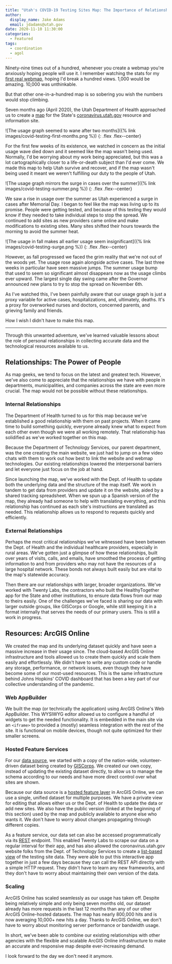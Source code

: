 ```yaml
---
title: "Utah's COVID-19 Testing Sites Map: The Importance of Relationships and Resources"
author:
  display_name: Jake Adams
  email: jdadams@utah.gov
date: 2020-11-10 11:30:00
categories:
  - Featured
tags:
  - coordination
  - agol
---
```


Ninety-nine times out of a hundred, whenever you create a webmap you're anxiously hoping people will use it. I remember watching the stats for my [first real webmap](https://cacheut.maps.arcgis.com/apps/webappviewer/index.html?id=1c0d0315182f4a31af512605854f4d2c), hoping I'd break a hundred views. 1,000 would be amazing. 10,000 was unthinkable.

But that other one-in-a-hundred map is so sobering you wish the numbers would stop climbing.

Seven months ago (April 2020), the Utah Department of Health approached us to create a [map](https://coronavirus.utah.gov/utah-covid-19-testing-locations) for the State's [coronavirus.utah.gov](https://coronavirus.utah.gov) resource and information site.

![The usage graph seemed to wane after two months]({% link images/covid-testing-first-months.png %})
{: .flex .flex--center}

For the first few weeks of its existence, we watched in concern as the initial usage wave died down and it seemed like the map wasn't being used. Normally, I'd be worrying about my work being appreciated, but this was a lot cartographically closer to a life-or-death subject than I'd ever come. We made this map to help Utah survive and recover, and if the map wasn't being used it meant we weren't fulfilling our duty to the people of Utah.

![The usage graph mirrors the surge in cases over the summer]({% link images/covid-testing-summer.png %})
{: .flex .flex--center}

We saw a rise in usage over the summer as Utah experienced a surge in cases after Memorial Day. I began to feel like the map was living up to its promise. People were getting tested, and because of this testing they would know if they needed to take individual steps to stop the spread. We continued to add sites as new providers came online and make modifications to existing sites. Many sites shifted their hours towards the morning to avoid the summer heat.

![The usage in fall makes all earlier usage seem insignificant]({% link images/covid-testing-surge.png %})
{: .flex .flex--center}

However, as fall progressed we faced the grim reality that we're not out of the woods yet. The usage rose again alongside active cases. The last three weeks in particular have seen massive jumps. The summer usage bump that used to seem so significant almost disappears now as the usage climbs ever upward. The largest single day swing came after the Governor announced new plans to try to stop the spread on November 6th.

As I've watched this, I've been painfully aware that our usage graph is just a proxy variable for active cases, hospitalizations, and, ultimately, deaths. It's a proxy for overworked nurses and doctors, concerned parents, and grieving family and friends.

How I wish I didn't have to make this map.

---

Through this unwanted adventure, we've learned valuable lessons about the role of personal relationships in collecting accurate data and the technological resources available to us.

## Relationships: The Power of People

As map geeks, we tend to focus on the latest and greatest tech. However, we've also come to appreciate that the relationships we have with people in departments, municipalities, and companies across the state are even more crucial. The map would not be possible without these relationships.

### Internal Relationships

The Department of Health turned to us for this map because we've established a good relationship with them on past projects. When it came time to build something quickly, everyone already knew what to expect from each other even though we were all working remotely. That relationship has solidified as we've worked together on this map.

Because the Department of Technology Services, our parent department, was the one creating the main website, we just had to jump on a few video chats with them to work out how best to link the website and webmap technologies. Our existing relationships lowered the interpersonal barriers and let everyone just focus on the job at hand.

Since launching the map, we've worked with the Dept. of Health to update both the underlying data and the structure of the map itself. We work in tandem to get data from providers and update it on the website, aided by a shared tracking spreadsheet. When we spun up a Spanish version of the map, they already had someone to help with translating everything, and this relationship has continued as each site's instructions are translated as needed. This relationship allows us to respond to requests quickly and efficiently.

### External Relationships

Perhaps the most critical relationships we've witnessed have been between the Dept. of Health and the individual healthcare providers, especially in rural areas. We've gotten just a glimpse of how these relationships, built over years of visits, calls, and emails, have smoothed the process of getting information to and from providers who may not have the resources of a large hospital network. These bonds not always built easily but are vital to the map's statewide accuracy.

Then there are our relationships with larger, broader organizations. We've worked with Twenty Labs, the contractors who built the HealthyTogether app for the State and other institutions, to ensure data flows from our map to theirs easily. One of the challenges we've faced is sharing our data with larger outside groups, like GISCorps or Google, while still keeping it in a format internally that serves the needs of our primary users. This is still a work in progress.

## Resources: ArcGIS Online

We created the map and its underlying dataset quickly and have seen a massive increase in their usage since. The cloud-based ArcGIS Online infrastructure and tools allowed us to create them quickly and scale them easily and effortlessly. We didn't have to write any custom code or handle any storage, performance, or network issues, even though they have become some of our most-used resources. This is the same infrastructure behind Johns Hopkins' COVID dashboard that has been a key part of our collective understanding of the pandemic.

### Web AppBuilder

We built the map (or technically the application) using ArcGIS Online's Web AppBuilder. This WYSIWYG editor allowed us to configure a handful of widgets to get the needed functionality. It is embedded in the main site via an `<iframe>` to provided a (mostly) seamless integration with the rest of the site. It is functional on mobile devices, though not quite optimized for their smaller screens.

### Hosted Feature Services

For our [data source](https://utah.maps.arcgis.com/home/item.html?id=83b9c8ea89074aedbaea17cfbde98dec), we started with a copy of the nation-wide, volunteer-driven dataset being created by [GISCorps](https://covid-19-giscorps.hub.arcgis.com/pages/contribute-covid-19-testing-sites-data). We created our own copy, instead of updating the existing dataset directly, to allow us to manage the schema according to our needs and have more direct control over what sites are shown.

Because our data source is a [hosted feature layer](https://doc.arcgis.com/en/arcgis-online/reference/feature-layers.htm) in ArcGIS Online, we can use a single, unified dataset for multiple purposes. We have a private view for editing that allows either us or the Dept. of Health to update the data or add new sites. We also have the public version (linked at the beginning of this section) used by the map and publicly available to anyone else who wants it. We don't have to worry about changes propagating through different copies.

As a feature service, our data set can also be accessed programmatically via its [REST](https://developers.arcgis.com/rest/) endpoint. This enabled Twenty Labs to scrape our data on a regular interval for their app, and has also allowed the coronavirus.utah.gov website folks from the Dept. of Technology Services to create a [list-based view](https://coronavirus.utah.gov/covid-testing-locations-list) of the testing site data. They were able to put this interactive app together in just a few days because they can call the REST API directly with a simple HTTP request. They didn't have to learn any new frameworks, and they don't have to worry about maintaining their own version of the data.

### Scaling

ArcGIS Online has scaled seamlessly as our usage has taken off. Despite being relatively simple and only being seven months old, our dataset already has more requests in the last 12 months than any of our other ArcGIS Online-hosted datasets. The map has nearly 800,000 hits and is now averaging 10,000+ new hits a day. Thanks to ArcGIS Online, we don't have to worry about monitoring server performance or bandwidth usage.

In short, we've been able to combine our existing relationships with other agencies with the flexible and scalable ArcGIS Online infrastructure to make an accurate and responsive map despite ever-increasing demand.

I look forward to the day we don't need it anymore.
